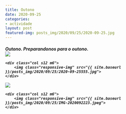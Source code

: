 ```yaml
---
title: Outono
date: 2020-09-25
categories:
- actividade
layout: post
featured-img: posts_img/2020/09/25/2020-09-25.jpg
---
```

 <h5 class="center header text_h2">
Outono.
 <!--more-->
Preparandonos para o outono.

<div class="row">
    <div class="col s12 m6">
		<img class="responsive-img" src="{{ site.baseurl }}/posts_img/2020/09/25/2020-09-255.jpg">
	</div>

    <div class="col s12 m6">
		<img class="responsive-img" src="{{ site.baseurl }}/posts_img/2020/09/25/2020-09-25555.jpg">
	</div>
</div>
<div class="row">
    <div class="col s12 m6">
		<img class="responsive-img" src="{{ site.baseurl }}/posts_img/2020/09/25/2020-09-2555.jpg">
	</div>
	
    <div class="col s12 m6">
		<img class="responsive-img" src="{{ site.baseurl }}/posts_img/2020/09/25/IMG-2020092223.jpeg">
	</div>
</div>